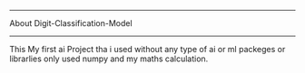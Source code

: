 ********************************
About Digit-Classification-Model
********************************
This My first ai Project tha i used without any type of ai or ml packeges or librarlies only used numpy and my maths calculation.
